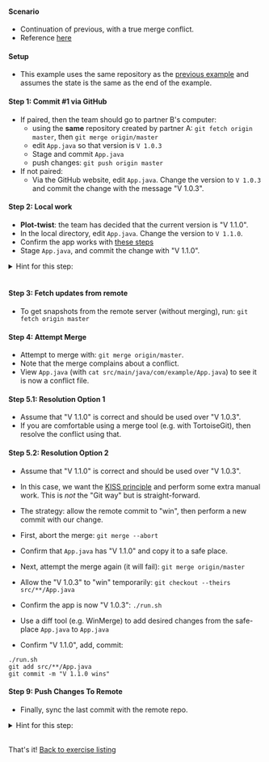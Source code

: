 
#### Scenario

* Continuation of previous, with a true merge conflict.
* Reference [here](https://git-scm.com/book/en/v2/Git-Basics-Working-with-Remotes)

#### Setup

* This example uses the same repository as the [previous example](./reference_doc/egg_12_remote.md) and assumes the state is the same as the end of the example.

#### Step 1: Commit #1 via GitHub

* If paired, then the team should go to partner B's computer:
    * using the **same** repository created by partner A: `git fetch origin master`, then `git merge origin/master`
    * edit `App.java` so that version is `V 1.0.3`
    * Stage and commit `App.java`
    * push changes: `git push origin master`
* If not paired:
    * Via the GitHub website, edit `App.java`. Change the version to `V 1.0.3` and commit the change with the message "V 1.0.3".

#### Step 2: Local work

* **Plot-twist**: the team has decided that the current version is "V 1.1.0".
* In the local directory, edit `App.java`. Change the version to `V 1.1.0`.
* Confirm the app works with [these steps](./reference_doc/ConfirmApp.md)
* Stage `App.java`, and commit the change with "V 1.1.0".

<details><summary>Hint for this step:</summary>
<p><pre>
git add src/**/App.java
git status
git commit "V 1.1.0"
</pre></p></details>
<br/>

#### Step 3: Fetch updates from remote

* To get snapshots from the remote server (without merging), run: `git fetch origin master`

#### Step 4: Attempt Merge

* Attempt to merge with: `git merge origin/master`. 
* Note that the merge complains about a conflict.
* View `App.java` (with `cat src/main/java/com/example/App.java`) to see it is now a conflict file.

#### Step 5.1: Resolution Option 1

* Assume that "V 1.1.0" is correct and should be used over "V 1.0.3".
* If you are comfortable using a merge tool (e.g. with TortoiseGit), then resolve the conflict using that.

#### Step 5.2: Resolution Option 2

* Assume that "V 1.1.0" is correct and should be used over "V 1.0.3".
* In this case, we want the [KISS principle](https://en.wikipedia.org/wiki/KISS_principle) and perform some extra manual work. This is _not_ the "Git way" but is straight-forward.
* The strategy: allow the remote commit to "win", then perform a new commit with our change. 

* First, abort the merge: `git merge --abort`
* Confirm that `App.java` has "V 1.1.0" and copy it to a safe place.
* Next, attempt the merge again (it will fail): `git merge origin/master`
* Allow the "V 1.0.3" to "win" temporarily: `git checkout --theirs src/**/App.java`
* Confirm the app is now "V 1.0.3": `./run.sh`
* Use a diff tool (e.g. WinMerge) to add desired changes from the safe-place `App.java` to `App.java` 

* Confirm "V 1.1.0", add, commit:
```
./run.sh
git add src/**/App.java
git commit -m "V 1.1.0 wins"
```

#### Step 9: Push Changes To Remote

* Finally, sync the last commit with the remote repo.

<details><summary>Hint for this step:</summary>
<p><pre>
git push origin master
</pre></p></details>
<br/>

That's it! [Back to exercise listing](./Exercises.md)
